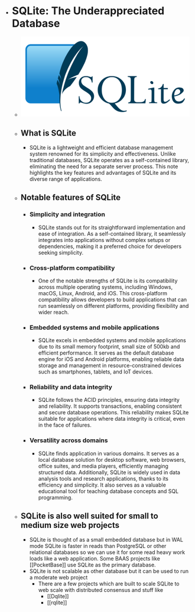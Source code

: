 - # SQLite: The Underappreciated Database
	- ![sqlite.png](../assets/sqlite_1687606248242_0.png)
	- ## What is SQLite
		- SQLite is a lightweight and efficient database management system renowned for its simplicity and effectiveness. Unlike traditional databases, SQLite operates as a self-contained library, eliminating the need for a separate server process. This note highlights the key features and advantages of SQLite and its diverse range of applications.
	- ## Notable features of SQLite
		- ### Simplicity and integration
			- SQLite stands out for its straightforward implementation and ease of integration. As a self-contained library, it seamlessly integrates into applications without complex setups or dependencies, making it a preferred choice for developers seeking simplicity.
		- ### Cross-platform compatibility
			- One of the notable strengths of SQLite is its compatibility across multiple operating systems, including Windows, macOS, Linux, Android, and iOS. This cross-platform compatibility allows developers to build applications that can run seamlessly on different platforms, providing flexibility and wider reach.
		- ### Embedded systems and mobile applications
			- SQLite excels in embedded systems and mobile applications due to its small memory footprint, small size of 500kb and efficient performance. It serves as the default database engine for iOS and Android platforms, enabling reliable data storage and management in resource-constrained devices such as smartphones, tablets, and IoT devices.
		- ### Reliability and data integrity
			- SQLite follows the ACID principles, ensuring data integrity and reliability. It supports transactions, enabling consistent and secure database operations. This reliability makes SQLite suitable for applications where data integrity is critical, even in the face of failures.
		- ### Versatility across domains
			- SQLite finds application in various domains. It serves as a local database solution for desktop software, web browsers, office suites, and media players, efficiently managing structured data. Additionally, SQLite is widely used in data analysis tools and research applications, thanks to its efficiency and simplicity. It also serves as a valuable educational tool for teaching database concepts and SQL programming.
	- ## SQLite is also well suited for small to medium size web projects
		- SQLite is thought of as a small embedded database but in WAL mode SQLite is faster in reads than PostgreSQL or other relational databases so we can use it for some read heavy work loads like a web application. Some BAAS projects like [[PocketBase]] use SQLite as the primary database.
		- SQLite is not scalable as other database but it can be used to run a moderate web project
			- There are a few projects which are built to scale SQLite to web scale with distributed consensus and stuff like
				- [[Dqlite]]
				- [[rqlite]]